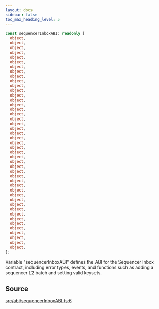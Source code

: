 ```yaml
---
layout: docs
sidebar: false
toc_max_heading_level: 5
---
```


```ts
const sequencerInboxABI: readonly [
  object,
  object,
  object,
  object,
  object,
  object,
  object,
  object,
  object,
  object,
  object,
  object,
  object,
  object,
  object,
  object,
  object,
  object,
  object,
  object,
  object,
  object,
  object,
  object,
  object,
  object,
  object,
  object,
  object,
  object,
  object,
  object,
  object,
  object,
  object,
  object,
  object,
  object,
  object,
  object,
  object,
  object,
  object,
  object,
  object,
];
```

Variable "sequencerInboxABI" defines the ABI for the Sequencer Inbox
contract, including error types, events, and functions such as adding a
sequencer L2 batch and setting valid keysets.

## Source

[src/abi/sequencerInboxABI.ts:6](https://github.com/OffchainLabs/arbitrum-orbit-sdk/blob/9d5595a042e42f7d6b9af10a84816c98ea30f330/src/abi/sequencerInboxABI.ts#L6)
